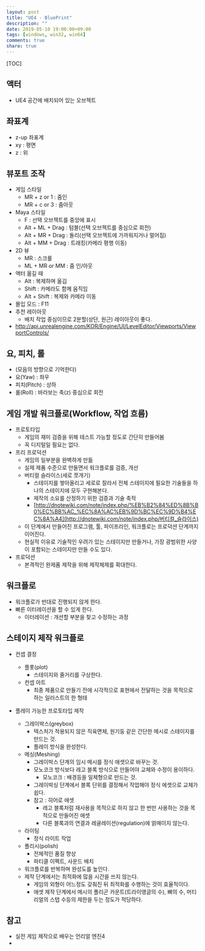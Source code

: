 ```yaml
---
layout: post
title: "UE4 - BluePrint"
description: ""
date: 2019-05-10 19:00:00+09:00
tags: [windows, win32, win64]
comments: true
share: true
---
```


[TOC]

## 액터

- UE4 공간에 배치되어 있는 오브젝트



## 좌표계

- z-up 좌표계
- xy : 평면
- z : 위



## 뷰포트 조작

- 게임 스타일
  - MR + z or 1 : 줌인
  - MR + c or 3 : 줌아웃
- Maya 스타일
  - F : 선택 오브젝트를 중앙에 표시
  - Alt + ML + Drag : 텀블(선택 오브젝트를 중심으로 회전)
  - Alt + MR + Drag : 돌리(선택 오브젝트에 가까워지거나 멀어짐)
  - Alt + MM + Drag : 트래킹(카메라 평행 이동)
- 2D 뷰
  - MR : 스크롤
  - ML + MR or MM : 줌 인/아웃
- 액터 옮길 때
  - Alt : 복제하며 옮김
  - Shift : 카메라도 함께 움직임
  - Alt + Shift : 복제와 카메라 이동
- 몰입 모드 : F11
- 추천 레이아웃
  - 배치 작업 중심이므로 2분할(상단, 원근) 레이아웃이 좋다.
- <http://api.unrealengine.com/KOR/Engine/UI/LevelEditor/Viewports/ViewportControls/>



## 요, 피치, 롤

- (모음의 방향으로 기억한다)
- 요(Yaw) : 좌우
- 피치(Pitch) : 상하
- 롤(Roll) : 바라보는 축(z) 중심으로 회전



## 게임 개발 워크플로(Workflow, 작업 흐름)

- 프로토타입
  - 게임의 재미 검증을 위해 테스트 가능할 정도로 간단히 만들어봄
  - 꼭 디지털일 필요는 없다.
- 프리 프로덕션
  - 게임의 일부분을 완벽하게 만듦
  - 실제 제품 수준으로 만들면서 워크플로를 검증, 개선
  - 버티컬 슬라이스(세로 쪼개기)
    - 스테이지를 쌓아올리고 세로로 잘라서 전체 스테이지에 필요한 기술들을 하나의 스테이지에 모두 구현해본다.
    - 제작의 소요를 산정하기 위한 검증과 기술 축적
    - [http://dnotewiki.com/note/index.php/%EB%B2%84%ED%8B%B0%EC%BB%AC_%EC%8A%AC%EB%9D%BC%EC%9D%B4%EC%8A%A4](http://dnotewiki.com/note/index.php/버티컬_슬라이스)
  - 이 단계에서 만들어진 프로그램, 툴, 파이프라인, 워크플로는 프로덕션 단계까지 이어진다.
  - 현실적 이유로 기술적인 우려가 있는 스테이지만 만들거나, 가장 광범위한 사양이 포함되는 스테이지만 만들 수도 있다.
- 프로덕션
  - 본격적인 완제품 제작을 위해 제작체제를 확대한다.



## 워크플로

- 워크플로가 반대로 진행되지 않게 한다.
- 빠른 이터레이션을 할 수 있게 한다.
  - 이터레이션 : 개션할 부분을 찾고 수정하는 과정



## 스테이지 제작 워크플로

- 컨셉 결정

  - 플롯(plot)
    - 스테이지와 줄거리를 구상한다.
  - 컨셉 아트
    - 최종 제품으로 만들기 전에 시각적으로 표현에서 전달하는 것을 목적으로 하는 일러스트의 한 형태

- 플레이 가능한 프로토타입 제작

  - 그레이박스(greybox)
    - 텍스처가 적용되지 않은 직육면체, 원기둥 같은 간단한 메시로 스테이지를 만드는 것.
    - 플레이 방식을 완성한다.
  - 메싱(Meshing)
    - 그레이박스 단계의 임시 메시를 정식 애셋으로 바꾸는 것.
    - 모노코크 방식보다 레고 블록 방식으로 만들어야 교체와 수정이 용이하다.
      - 모노코크 : 배경등을 일체형으로 만드는 것.
    - 그레이박싱 단계에서 블록 단위를 결정해서 작업해야 정식 에셋으로 교체가 쉽다.
    - 참고 : 히어로 애셋
      - 레고 블록처럼 재사용을 목적으로 하지 않고 한 번만 사용하는 것을 목적으로 만들어진 애셋
      - 다른 블록과의 연결과 레귤레이션(regulation)에 얽매이지 않는다.
  - 라이팅
    - 정식 라이트 작업
  - 폴리시(polish)
    - 전체적인 품질 향상
    - 파티클 이펙트, 사운드 배치
  - 워크플로를 반복하며 완성도를 높인다.
  - 제작 단계에서는 최적화에 많을 시간을 쓰지 않는다.
    - 게임의 외형이 어느정도 갖춰진 뒤 최적화를 수행하는 것이 효율적이다.
    - 애셋 제작 단계에서 메시의 폴리곤 카운트(트라이앵글의 수), 뼈의 수, 머티리얼의 스탭 수등의 제한을 두는 정도가 적당하다.

  



## 참고

- 실전 게임 제작으로 배우는 언리얼 엔진4
- 